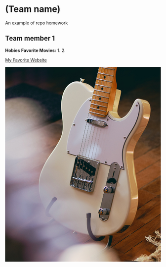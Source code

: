 # (Team name)
An example of repo homework

## Team member 1
**Hobies**
**Favorite Movies:**
1. 
2. 

[My Favorite Website](https://www.google.com)

![fender telecaster guitar](img/tele.jpg)
